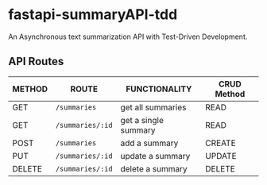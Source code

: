 # fastapi-summaryAPI-tdd

An Asynchronous text summarization API with Test-Driven Development.

## API Routes

| METHOD | ROUTE            | FUNCTIONALITY        | CRUD Method |
| ------ | ---------------- | -------------------- | ----------- |
| GET    | `/summaries`     | get all summaries    | READ        |
| GET    | `/summaries/:id` | get a single summary | READ        |
| POST   | `/summaries`     | add a summary        | CREATE      |
| PUT    | `/summaries/:id` | update a summary     | UPDATE      |
| DELETE | `/summaries/:id` | delete a summary     | DELETE      |
